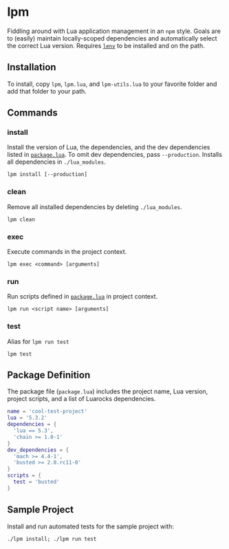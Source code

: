 # lpm
Fiddling around with Lua application management in an `npm` style. Goals are to (easily) maintain locally-scoped dependencies and automatically select the correct Lua version. Requires [`lenv`](https://github.com/mah0x211/lenv) to be installed and on the path.

## Installation
To install, copy `lpm`, `lpm.lua`, and `lpm-utils.lua` to your favorite folder and add that folder to your path.

## Commands
### install
Install the version of Lua, the dependencies, and the dev dependencies listed in [`package.lua`](#package-definition). To omit dev dependencies, pass `--production`. Installs all dependencies in `./lua_modules`.

```shell
lpm install [--production]
```

### clean
Remove all installed dependencies by deleting `./lua_modules`.

```shell
lpm clean
```

### exec
Execute commands in the project context.

```shell
lpm exec <command> [arguments]
```

### run
Run scripts defined in [`package.lua`](#package-definition) in project context.

```shell
lpm run <script name> [arguments]
```

### test
Alias for `lpm run test`

```shell
lpm test
```

## Package Definition
The package file (`package.lua`) includes the project name, Lua version, project scripts, and a list of Luarocks dependencies.

```lua
name = 'cool-test-project'
lua = '5.3.2'
dependencies = {
  'lua == 5.3',
  'chain >= 1.0-1'
}
dev_dependencies = {
  'mach >= 4.4-1',
  'busted >= 2.0.rc11-0'
}
scripts = {
  test = 'busted'
}
```

## Sample Project
Install and run automated tests for the sample project with:

```shell
./lpm install; ./lpm run test
```
